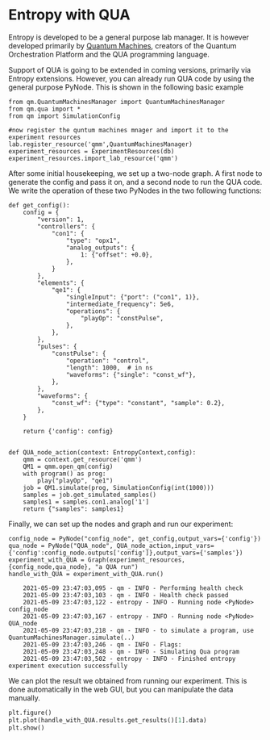 # Entropy with QUA

Entropy is developed to be a general purpose lab manager. It is however
developed primarily by [Quantum Machines](www.quantum-machines.co),
creators of the Quantum Orchestration Platform and the QUA programming
language.

Support of QUA is going to be extended in coming versions, primarily via
Entropy extensions. However, you can already run QUA code by using the
general purpose PyNode. This is shown in the following basic example

```.python
from qm.QuantumMachinesManager import QuantumMachinesManager
from qm.qua import *
from qm import SimulationConfig

#now register the quntum machines mnager and import it to the experiment resources
lab.register_resource('qmm',QuantumMachinesManager)
experiment_resources = ExperimentResources(db)
experiment_resources.import_lab_resource('qmm')
```

After some initial housekeeping, we set up a two-node graph. A first node
to generate the config and pass it on, and a second node to run the QUA
code. We write the operation of these two PyNodes in the two following
functions:

```.python
def get_config():
    config = {
        "version": 1,
        "controllers": {
            "con1": {
                "type": "opx1",
                "analog_outputs": {
                    1: {"offset": +0.0},
                },
            }
        },
        "elements": {
            "qe1": {
                "singleInput": {"port": ("con1", 1)},
                "intermediate_frequency": 5e6,
                "operations": {
                    "playOp": "constPulse",
                },
            },
        },
        "pulses": {
            "constPulse": {
                "operation": "control",
                "length": 1000,  # in ns
                "waveforms": {"single": "const_wf"},
            },
        },
        "waveforms": {
            "const_wf": {"type": "constant", "sample": 0.2},
        },
    }

    return {'config': config}


def QUA_node_action(context: EntropyContext,config):
    qmm = context.get_resource('qmm')
    QM1 = qmm.open_qm(config)
    with program() as prog:
        play("playOp", "qe1")
    job = QM1.simulate(prog, SimulationConfig(int(1000)))  
    samples = job.get_simulated_samples()
    samples1 = samples.con1.analog['1']
    return {"samples": samples1}
```

Finally, we can set up the nodes and graph and run our experiment:

```.python
config_node = PyNode("config_node", get_config,output_vars={'config'})
qua_node = PyNode("QUA_node", QUA_node_action,input_vars={'config':config_node.outputs['config']},output_vars={'samples'})
experiment_with_QUA = Graph(experiment_resources, {config_node,qua_node}, "a QUA run")
handle_with_QUA = experiment_with_QUA.run()
```

```
    2021-05-09 23:47:03,095 - qm - INFO - Performing health check
    2021-05-09 23:47:03,103 - qm - INFO - Health check passed
    2021-05-09 23:47:03,122 - entropy - INFO - Running node <PyNode> config_node
    2021-05-09 23:47:03,167 - entropy - INFO - Running node <PyNode> QUA_node
    2021-05-09 23:47:03,218 - qm - INFO - to simulate a program, use QuantumMachinesManager.simulate(..)
    2021-05-09 23:47:03,246 - qm - INFO - Flags: 
    2021-05-09 23:47:03,248 - qm - INFO - Simulating Qua program
    2021-05-09 23:47:03,502 - entropy - INFO - Finished entropy experiment execution successfully
```

We can plot the result we obtained from running our experiment. This is done automatically in the web GUI,
but you can manipulate the data manually.

```python
plt.figure()
plt.plot(handle_with_QUA.results.get_results()[1].data)
plt.show()
```